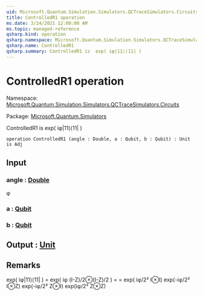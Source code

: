 ```yaml
---
uid: Microsoft.Quantum.Simulation.Simulators.QCTraceSimulators.Circuits.ControlledR1
title: ControlledR1 operation
ms.date: 3/24/2021 12:00:00 AM
ms.topic: managed-reference
qsharp.kind: operation
qsharp.namespace: Microsoft.Quantum.Simulation.Simulators.QCTraceSimulators.Circuits
qsharp.name: ControlledR1
qsharp.summary: ControlledR1 is  exp( iφ|11⟩⟨11| )
---
```


# ControlledR1 operation

Namespace: [Microsoft.Quantum.Simulation.Simulators.QCTraceSimulators.Circuits](xref:Microsoft.Quantum.Simulation.Simulators.QCTraceSimulators.Circuits)

Package: [Microsoft.Quantum.Simulators](https://nuget.org/packages/Microsoft.Quantum.Simulators)


ControlledR1 is  exp( iφ|11⟩⟨11| )

```qsharp
operation ControlledR1 (angle : Double, a : Qubit, b : Qubit) : Unit is Adj
```


## Input

### angle : [Double](xref:microsoft.quantum.lang-ref.double)

φ


### a : [Qubit](xref:microsoft.quantum.lang-ref.qubit)




### b : [Qubit](xref:microsoft.quantum.lang-ref.qubit)





## Output : [Unit](xref:microsoft.quantum.lang-ref.unit)



## Remarks

exp( iφ|11⟩⟨11| ) = exp( iφ (I-Z)/2⊗(I-Z)/2 ) == exp( iφ/2² I⊗I) exp(-iφ/2² I⊗Z) exp(-iφ/2² Z⊗I) exp(iφ/2² Z⊗Z)